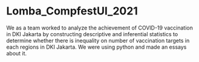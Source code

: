 # Lomba_CompfestUI_2021

We as a team worked to analyze the achievement of COVID-19 vaccination in DKI Jakarta by constructing descriptive and inferential statistics to determine whether there is inequality on number of vaccination targets in each regions in DKI Jakarta. We were using python and made an essays about it.
